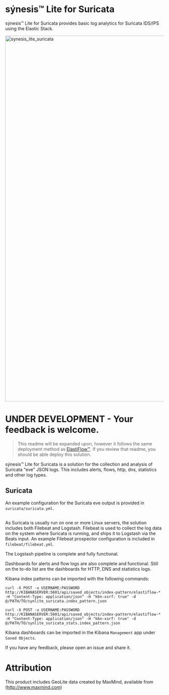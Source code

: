 # sýnesis&trade; Lite for Suricata
sýnesis&trade; Lite for Suricata provides basic log analytics for Suricata IDS/IPS using the Elastic Stack.

<img width="1163" alt="synesis_lite_suricata" src="https://user-images.githubusercontent.com/10326954/40805451-99e3f6e6-651e-11e8-9559-8e4535cd9b2c.png">

# UNDER DEVELOPMENT - Your feedback is welcome.

> This readme will be expanded upon, however it follows the same deployment method as [ElastiFlow&trade;](https://github.com/robcowart/elastiflow). If you review that readme, you should be able deploy this solution.

sýnesis&trade; Lite for Suricata is a solution for the collection and analysis of Suricata "eve" JSON logs. This includes alerts, flows, http, dns, statistics and other log types.

## Suricata
An example configuration for the Suricata eve output is provided in `suricata/suricata.yml`.

## 
As Suricata is usually run on one or more Linux servers, the solution includes both Filebeat and Logstash. Filebeat is used to collect the log data on the system where Suricata is running, and ships it to Logstash via the Beats input. An example Filebeat prospector configuration is included in `filebeat/filebeat.yml`.

The Logstash pipeline is complete and fully functional.

Dashboards for alerts and flow logs are also complete and functional. Still on the to-do list are the dashboards for HTTP, DNS and statistics logs.

Kibana index patterns can be imported with the following commands:

```
curl -X POST -u USERNAME:PASSWORD http://KIBANASERVER:5601/api/saved_objects/index-pattern/elastiflow-* -H "Content-Type: application/json" -H "kbn-xsrf: true" -d @/PATH/TO/synlite_suricata.index_pattern.json

curl -X POST -u USERNAME:PASSWORD http://KIBANASERVER:5601/api/saved_objects/index-pattern/elastiflow-* -H "Content-Type: application/json" -H "kbn-xsrf: true" -d @/PATH/TO/synlite_suricata_stats.index_pattern.json
```

Kibana dashboards can be imported in the Kibana `Management` app under `Saved Objects`.

If you have any feedback, please open an issue and share it.

# Attribution
This product includes GeoLite data created by MaxMind, available from (http://www.maxmind.com)

